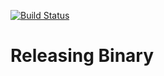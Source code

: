 [![Build Status](https://travis-ci.org/yowcow/go-release-binary.svg?branch=master)](https://travis-ci.org/yowcow/go-release-binary)

Releasing Binary
================
